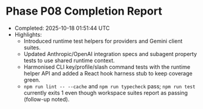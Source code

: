 # Phase P08 Completion Report

- Completed: 2025-10-18 01:51:44 UTC
- Highlights:
  - Introduced runtime test helpers for providers and Gemini client suites.
  - Updated Anthropic/OpenAI integration specs and subagent property tests to use shared runtime context.
  - Harmonised CLI key/profile/slash command tests with the runtime helper API and added a React hook harness stub to keep coverage green.
  - `npm run lint -- --cache` and `npm run typecheck` pass; `npm run test` currently exits 1 even though workspace suites report as passing (follow-up noted).
